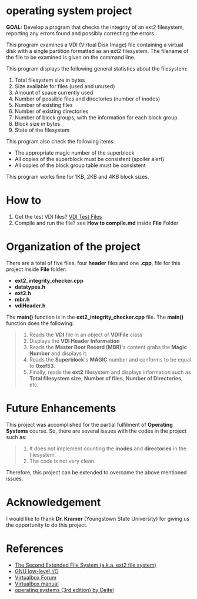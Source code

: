 # operating system project

**GOAL:** Develop a program that checks the integrity of an ext2 filesystem, 
reporting any errors found and possibly correcting the errors.

This program examines a VDI (Virtual Disk Image) file containing a virtual disk with a single 
partition formatted as an ext2 filesystem. The filename of the file to be examined is given on 
the command line.
      
This program displays the following general statistics about the filesystem:
1. Total filesystem size in bytes
2. Size available for files (used and unused)
3. Amount of space currently used
3. Number of possible files and directories (number of inodes)
4. Number of existing files
5. Number of existing directories
6. Number of block groups, with the information for each block group
7. Block size in bytes
8. State of the filesystem

This program also check the following items:
- The appropriate magic number of the superblock
- All copies of the superblock must be consistent (spoiler alert)
- All copies of the block group table must be consistent

This program works fine for 1KB, 2KB and 4KB block sizes.

# How to
1. Get the test VDI files? [VDI Test Files](https://drive.google.com/open?id=0BwRCEG_n3G_jc1I0NkJOV3BCWHc)
2. Compile and run the file? see **How to compile.md** inside **File** Folder

# Organization of the project
There are a total of five files, four **header** files and one **.cpp**, file for this project inside **File** folder:
- **ext2_integrity_checker.cpp**
- **datatypes.h**
- **ext2.h**
- **mbr.h**
- **vdiHeader.h**

The **main()** function is in the **ext2_integrity_checker.cpp** file. The **main()** function does the following:
> 1. Reads the **VDI** file in an object of **VDIFile** class
> 2. Displays the **VDI Header Information**
> 3. Reads the **Master Boot Record (MBR)**'s content grabs the **Magic Number** and displays it.
> 4. Reads the **Superblock**'s **MAGIC** number and conforms to be equal to **0xef53**.
> 5. Finally, reads the **ext2** filesystem and displays information such as **Total filesystem size**, **Number of files**,
> **Number of Directories**, etc.

# Future Enhancements
This project was accomplished for the partial fulfilment of **Operating Systems** course. So, there are several issues with
the codes in the project such as:
> 1. It does not implement counting the **inodes** and **directories** in the filesystem.
> 2. The code is not very clean.

Therefore, this project can be extended to overcome the above mentioned issues.


# Acknowledgement
I would like to thank **Dr. Kramer** (Youngstown State University) for giving us the opportunity to do this project.

# References
- [The Second Extended File System (a.k.a. ext2 file system)](http://www.nongnu.org/ext2-doc/ext2.html)
- [GNU low-level I/O](https://www.gnu.org/software/libc/manual/html_node/Opening-and-Closing-Files.html#Opening-and-Closing-Files)
- [Virtualbox Forum](https://forums.virtualbox.org/viewtopic.php?t=8046)
- [Virtualbox manual](https://www.virtualbox.org/manual/ch05.html)
- [operating systems (3rd edition) by Deitel](https://www.dropbox.com/s/2uoj0ojxox6uvze/Operating%20systems%20%28Deitel%29%20%283rd%20edition%29%281%29.pdf?dl=0)
